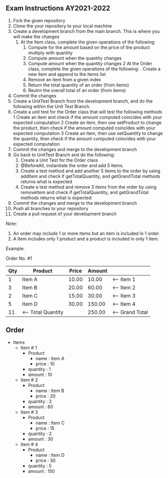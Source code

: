 Exam Instructions AY2021-2022
------

1. Fork the given repository
2. Clone the your repository to your local machine
3. Create a development branch from the main branch. This is where you will make the changes
   1. At the Item class, complete the given operations of the following:
      1. Compute for the amount based on the price of the product multiply with quantity
      2. Compute amount when the quantity changes
      3. Compute amount when the quantity changes
   2 At the Order class, complete the given operations of the following:
      . Create a new item and append to the items list
      2. Remove an item from a given index
      3. Return the total quantity of an order (from items)
      4. Reutrn the overall total of an order (from items)
4. Commit the changes
5. Create a UnitTest Branch from the development branch, and do the following within the Unit Test Branch.
6. Create a unit test for the Order class that will test the following methods
   1 Create an item and check if the amount computed coincides with your expected computation
   2 Create an item, then use setProduct to change the product, then check if the amount computed coincides with your expected computation
   3 Create an item, then use setQuantity to change the quantity, then check if the amount computed coincides with your expected computation
7. Commit the changes and merge to the development branch
8. Go back to UnitTest Branch and do the following:
   1. Create a Unit Test for the Order class
   2. @BeforeAll, instantiate the order and add 5 items.
   3. Create a test method and add another 5 items to the order by using addItem and check if getTotalQuantity, and getGrandTotal methods returns what is expected
   4. Create a test method and remove 3 items from the order by using removeItem and check if getTotalQuantity, and getGrandTotal methods returns what is expected
9. Commit the changes and merge to the development branch
10. Push all branches to your repository
11. Create a pull request of your development branch

Note:
1. An order may include 1 or more items but an item is included in 1 order.
2. A Item includes only 1 product and a product is included in only 1 item.

Example.

Order No. #1

|Qty     |Product       |Price     |Amount|     |
--- | --- | --- | --- | --- |
|1 			|Item A 				|10.00 		 |10.00  |<-- Item 1|
|3 			|Item B				|20.00 		 |60.00  |<-- Item 2|
|2 			|Item C				|15.00 		 |30.00  |<-- Item 3|
|5 			|Item D				|30.00 		|150.00  |<-- Item 4|
|11  |<-- Total Quantity|           |250.00  |<-- Grand Total|  |

**Order**
-----

  - Items
    - Item # 1
      - Product
          - name : Item A
          - price : 10
      - quantity : 1
      - amount : 10
    - Item # 2
      - Product
         - name : Item B
         - price : 20
      - quantity : 3
      - amount : 60
    - Item # 3
       - Product
          - name : Item C
          - price : 15
       - quantity : 2
       - amount : 30
    - Item # 4
       - Product
          - name : Item D
          - price : 30
       - quantity : 5
       - amount : 150
    